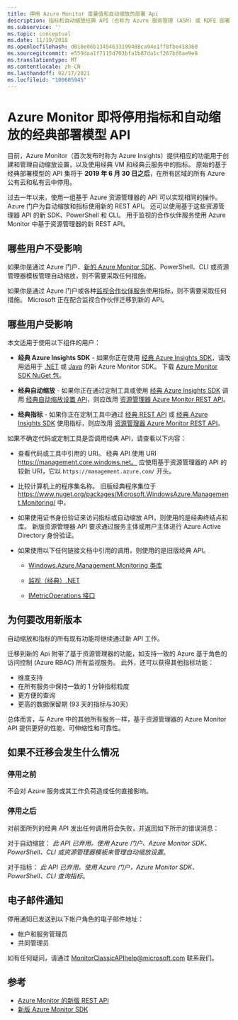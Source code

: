 ```yaml
---
title: 停用 Azure Monitor 度量值和自动缩放的部署 Api
description: 指标和自动缩放经典 API（也称为 Azure 服务管理 (ASM) 或 RDFE 部署模型）即将停用
ms.subservice: ''
ms.topic: conceptual
ms.date: 11/19/2018
ms.openlocfilehash: d818e06b13454633199488ca94e1ff8fbe418360
ms.sourcegitcommit: e559daa1f7115d703bfa1b87da1cf267bf6ae9e8
ms.translationtype: MT
ms.contentlocale: zh-CN
ms.lasthandoff: 02/17/2021
ms.locfileid: "100605945"
---
```

# <a name="azure-monitor-retirement-of-classic-deployment-model-apis-for-metrics-and-autoscale"></a>Azure Monitor 即将停用指标和自动缩放的经典部署模型 API

目前，Azure Monitor（首次发布时称为 Azure Insights）提供相应的功能用于创建和管理自动缩放设置，以及使用经典 VM 和经典云服务中的指标。 原始的基于经典部署模型的 API 集将于 **2019 年 6 月 30 日之后**，在所有区域的所有 Azure 公有云和私有云中停用。   

过去一年以来，使用一组基于 Azure 资源管理器的 API 可以实现相同的操作。 Azure 门户为自动缩放和指标使用新的 REST API。 还可以使用基于这些资源管理器 API 的新 SDK、PowerShell 和 CLI。 用于监视的合作伙伴服务使用 Azure Monitor 中基于资源管理器的新 REST API。  

## <a name="who-is-not-affected"></a>哪些用户不受影响

如果你是通过 Azure 门户、[新的 Azure Monitor SDK](https://www.nuget.org/packages/Microsoft.Azure.Management.Monitor/)、PowerShell、CLI 或资源管理器模板管理自动缩放，则不需要采取任何措施。  

如果你是通过 Azure 门户或各种[监视合作伙伴服务](../partners.md)使用指标，则不需要采取任何措施。 Microsoft 正在配合监视合作伙伴迁移到新的 API。

## <a name="who-is-affected"></a>哪些用户受影响

本文适用于使用以下组件的用户：

- **经典 Azure Insights SDK** - 如果你正在使用 [经典 Azure Insights SDK](https://www.nuget.org/packages/Microsoft.WindowsAzure.Management.Monitoring/)，请改用适用于 [.NET](https://github.com/azure/azure-libraries-for-net#download) 或 [Java](https://github.com/azure/azure-libraries-for-java#download) 的新 Azure Monitor SDK。 下载 [Azure Monitor SDK NuGet 包](https://www.nuget.org/packages/Microsoft.Azure.Management.Monitor/)。

- **经典自动缩放** - 如果你正在通过定制工具或使用 [经典 Azure Insights SDK](https://www.nuget.org/packages/Microsoft.WindowsAzure.Management.Monitoring/) 调用 [经典自动缩放设置 API](/previous-versions/azure/reference/mt348562(v=azure.100))，则应改用 [资源管理器 Azure Monitor REST API](/rest/api/monitor/autoscalesettings)。

- **经典指标** - 如果你正在定制工具中通过 [经典 REST API](/previous-versions/azure/reference/dn510374(v=azure.100)) 或 [经典 Azure Insights SDK](https://www.nuget.org/packages/Microsoft.WindowsAzure.Management.Monitoring/) 使用指标，则应改用 [资源管理器 Azure Monitor REST API](/rest/api/monitor/autoscalesettings)。 

如果不确定代码或定制工具是否调用经典 API，请查看以下内容：

- 查看代码或工具中引用的 URI。 经典 API 使用 URI https://management.core.windows.net。 应使用基于资源管理器的 API 的较新 URI，它以 `https://management.azure.com/` 开头。

- 比较计算机上的程序集名称。 旧版经典程序集位于 https://www.nuget.org/packages/Microsoft.WindowsAzure.Management.Monitoring/ 中。

- 如果使用证书身份验证来访问指标或自动缩放 API，则使用的是经典终结点和库。 新版资源管理器 API 要求通过服务主体或用户主体进行 Azure Active Directory 身份验证。

- 如果使用以下任何链接文档中引用的调用，则使用的是旧版经典 API。

  - [Windows.Azure.Management.Monitoring 类库](/previous-versions/azure/dn510414(v=azure.100))

  - [监视（经典）.NET](/previous-versions/azure/reference/mt348562(v%3dazure.100))

  - [IMetricOperations 接口](/previous-versions/azure/reference/dn802395(v%3dazure.100))

## <a name="why-you-should-switch"></a>为何要改用新版本

自动缩放和指标的所有现有功能将继续通过新 API 工作。  

迁移到新的 Api 附带了基于资源管理器的功能，如支持一致的 Azure 基于角色的访问控制 (Azure RBAC) 所有监视服务。 此外，还可以获得其他指标功能： 

- 维度支持
- 在所有服务中保持一致的 1 分钟指标粒度 
- 更方便的查询
- 更高的数据保留期 (93 天的指标与30天)  

总体而言，与 Azure 中的其他所有服务一样，基于资源管理器的 Azure Monitor API 提供更好的性能、可伸缩性和可靠性。 

## <a name="what-happens-if-you-do-not-migrate"></a>如果不迁移会发生什么情况

### <a name="before-retirement"></a>停用之前

不会对 Azure 服务或其工作负荷造成任何直接影响。  

### <a name="after-retirement"></a>停用之后

对前面所列的经典 API 发出任何调用将会失败，并返回如下所示的错误消息：

对于自动缩放： *此 API 已弃用。使用 Azure 门户、Azure Monitor SDK、PowerShell、CLI 或资源管理器模板来管理自动缩放设置*。  

对于指标： *此 API 已弃用。使用 Azure 门户，Azure Monitor SDK、PowerShell、CLI 查询指标*。

## <a name="email-notifications"></a>电子邮件通知

停用通知已发送到以下帐户角色的电子邮件地址： 

- 帐户和服务管理员
- 共同管理员  

如有任何疑问，请通过 MonitorClassicAPIhelp@microsoft.com 联系我们。  

## <a name="references"></a>参考

- [Azure Monitor 的新版 REST API](/rest/api/monitor/) 
- [新版 Azure Monitor SDK](https://www.nuget.org/packages/Microsoft.Azure.Management.Monitor/)

